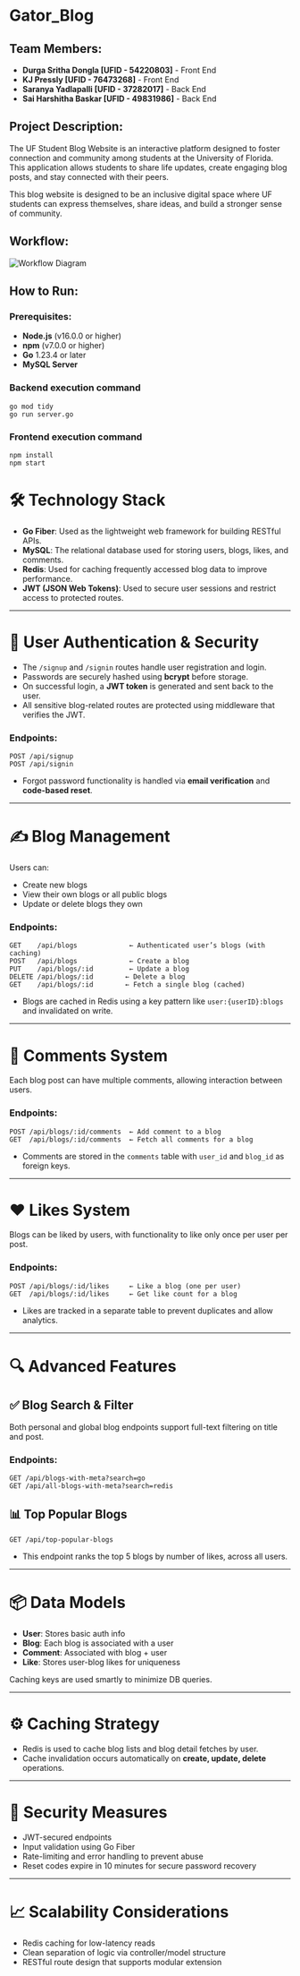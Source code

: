 # Gator_Blog

## Team Members:
- **Durga Sritha Dongla [UFID - 54220803]** - Front End
- **KJ Pressly [UFID - 76473268]**  - Front End
- **Saranya Yadlapalli [UFID - 37282017]** - Back End
- **Sai Harshitha Baskar [UFID - 49831986]** - Back End

## Project Description:
The UF Student Blog Website is an interactive platform designed to foster connection and community among students at the University of Florida. This application allows students to share life updates, create engaging blog posts, and stay connected with their peers.

This blog website is designed to be an inclusive digital space where UF students can express themselves, share ideas, and build a stronger sense of community.
  
## Workflow:

![Workflow Diagram](images/Gator_Blog_WorkFlow.png)

## How to Run:

### Prerequisites:
- **Node.js** (v16.0.0 or higher)
- **npm** (v7.0.0 or higher)
- **Go** 1.23.4 or later
- **MySQL Server**

### Backend execution command
```
go mod tidy
go run server.go
```
### Frontend execution command
```
npm install
npm start
```

# 🛠️ Technology Stack

- **Go Fiber**: Used as the lightweight web framework for building RESTful APIs.
- **MySQL**: The relational database used for storing users, blogs, likes, and comments.
- **Redis**: Used for caching frequently accessed blog data to improve performance.
- **JWT (JSON Web Tokens)**: Used to secure user sessions and restrict access to protected routes.

---

# 🔐 User Authentication & Security

- The `/signup` and `/signin` routes handle user registration and login.
- Passwords are securely hashed using **bcrypt** before storage.
- On successful login, a **JWT token** is generated and sent back to the user.
- All sensitive blog-related routes are protected using middleware that verifies the JWT.

### Endpoints:
```
POST /api/signup  
POST /api/signin  
```

- Forgot password functionality is handled via **email verification** and **code-based reset**.

---

# ✍️ Blog Management

Users can:
- Create new blogs
- View their own blogs or all public blogs
- Update or delete blogs they own

### Endpoints:
```
GET    /api/blogs             ← Authenticated user’s blogs (with caching)
POST   /api/blogs             ← Create a blog
PUT    /api/blogs/:id         ← Update a blog
DELETE /api/blogs/:id        ← Delete a blog
GET    /api/blogs/:id        ← Fetch a single blog (cached)
```

- Blogs are cached in Redis using a key pattern like `user:{userID}:blogs` and invalidated on write.

---

# 💬 Comments System

Each blog post can have multiple comments, allowing interaction between users.

### Endpoints:
```
POST /api/blogs/:id/comments  ← Add comment to a blog  
GET  /api/blogs/:id/comments  ← Fetch all comments for a blog
```

- Comments are stored in the `comments` table with `user_id` and `blog_id` as foreign keys.

---

# ❤️ Likes System

Blogs can be liked by users, with functionality to like only once per user per post.

### Endpoints:
```
POST /api/blogs/:id/likes     ← Like a blog (one per user)
GET  /api/blogs/:id/likes     ← Get like count for a blog
```

- Likes are tracked in a separate table to prevent duplicates and allow analytics.

---

# 🔍 Advanced Features

## ✅ Blog Search & Filter
Both personal and global blog endpoints support full-text filtering on title and post.

### Endpoints:
```
GET /api/blogs-with-meta?search=go  
GET /api/all-blogs-with-meta?search=redis  
```

## 📊 Top Popular Blogs

```
GET /api/top-popular-blogs
```
- This endpoint ranks the top 5 blogs by number of likes, across all users.

---

# 📦 Data Models

- **User**: Stores basic auth info  
- **Blog**: Each blog is associated with a user  
- **Comment**: Associated with blog + user  
- **Like**: Stores user-blog likes for uniqueness  

Caching keys are used smartly to minimize DB queries.

---

# ⚙️ Caching Strategy

- Redis is used to cache blog lists and blog detail fetches by user.
- Cache invalidation occurs automatically on **create, update, delete** operations.

---

# 🔐 Security Measures

- JWT-secured endpoints
- Input validation using Go Fiber
- Rate-limiting and error handling to prevent abuse
- Reset codes expire in 10 minutes for secure password recovery

---

# 📈 Scalability Considerations

- Redis caching for low-latency reads
- Clean separation of logic via controller/model structure
- RESTful route design that supports modular extension

